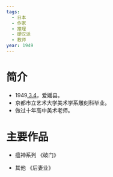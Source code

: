 ```yaml
---
tags:
  - 日本
  - 作家
  - 推理
  - 硬汉派
  - 教师
year: 1949
---
```

# 简介

- 1949[.3.4](2024-03-04.md)，爱媛县。
- 京都市立艺术大学美术学系雕刻科毕业。
- 做过十年高中美术老师。
# 主要作品

- 瘟神系列
《破门》

- 其他
《后妻业》